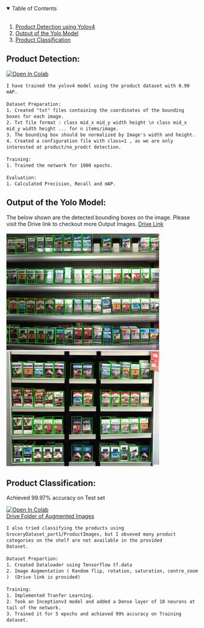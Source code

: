 <!-- TABLE OF CONTENTS -->
<details open="open">
  <summary>Table of Contents</summary>
  <ol>
    <br> 
    <li><a href="#product-detection">Product Detection using Yolov4</a></li>
    <li><a href="#output-of-the-yolo-model">Output of the Yolo Model</a></li>
    <li><a href="#product-classification">Product Classification</a></li>
  </ol>
</details>

## Product Detection:

[![Open In Colab](https://colab.research.google.com/assets/colab-badge.svg)](https://colab.research.google.com/drive/1m0tyYgvedOYufOlRcGjJW5UzkPxEgWM7?usp=sharing)
    
    I have trained the yolov4 model using the product dataset with 0.90 mAP.
    
    Dataset Preparation:
    1. Created "txt" files containing the coordinates of the bounding boxes for each image.
    2. Txt file format : class mid_x mid_y width height \n class mid_x mid_y width height ... for n items/image.
    3. The bounding box should be normalized by Image's width and height.
    4. Created a configuration file with class=1 , as we are only interested at product/no_prodct detection.
    
    Training:
    1. Trained the network for 1000 epochs.
    
    Evaluation:
    1. Calculated Precision, Recall and mAP.

## Output of the Yolo Model:

The below shown are the detected bounding boxes on the image. Please visit the Drive link to checkout more Output Images.
[Drive Link](https://drive.google.com/drive/folders/1x5H6Xn3B3Ha-t2uFy1NsouqSFxZC53Mk?usp=sharing)
<br>
<br>
<img src='./C1_P04_N1_S4_1.JPG' width=400>
<img src='./C1_P05_N2_S4_2.JPG' width=400>

## Product Classification:

Achieved 99.97% accuracy  on Test set
<br>

[![Open In Colab](https://colab.research.google.com/assets/colab-badge.svg)](https://colab.research.google.com/drive/1Ay6A9mb1PeaiWLB9Oh-79XtckLuXfAc5?usp=sharing)
<br>
[Drive Folder of Augmented Images](https://drive.google.com/drive/folders/1btYOQfTe7QTFAMuf8ljPsvsTryisBbXB?usp=sharing)

    I also tried classifying the products using GroceryDataset_part1/ProductImages, but I obseved many product categories on the shelf are not available in the provided 
    Dataset.
    
    Dataset Prepartion:
    1. Created Dataloader using Tensorflow tf.data
    2. Image Augmentation ( Random flip, rotation, saturation, centre_zoom )  (Drive link is provided) 
    
    Training:
    1. Implemented Tranfer Learning. 
    2. Took an Inceptionv3 model and added a Dense layer of 10 neurons at tail of the network.
    3. Trained it for 5 epochs and achieved 99% accuracy on Training dataset.
   

